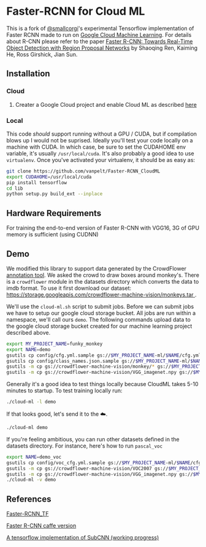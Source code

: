 # Faster-RCNN for Cloud ML

This is a fork of [@smallcorgi](smallcorgi/Faster-RCNN_TF)'s experimental Tensorflow implementation of Faster RCNN made to run on [Google Cloud Machine Learning](https://cloud.google.com/products/machine-learning).  For details about R-CNN please refer to the paper [Faster R-CNN: Towards Real-Time Object Detection with Region Proposal Networks](http://arxiv.org/pdf/1506.01497v3.pdf) by Shaoqing Ren, Kaiming He, Ross Girshick, Jian Sun.

## Installation

### Cloud

1. Creater a Google Cloud project and enable Cloud ML as described [here](https://cloud.google.com/ml/docs/how-tos/getting-set-up)

### Local

This code *should* support running without a GPU / CUDA, but if compilation blows up I would not be suprised.  Ideally you'll test your code locally on a machine with CUDA.  In which case, be sure to set the CUDAHOME env variable, it's usually `/usr/local/cuda`.  It's also probably a good idea to use `virtualenv`.  Once you've activated your virtualenv, it should be as easy as:

```bash
git clone https://github.com/vanpelt/Faster-RCNN_CloudML
export CUDAHOME=/usr/local/cuda
pip install tensorflow
cd lib
python setup.py build_ext --inplace
```

## Hardware Requirements

For training the end-to-end version of Faster R-CNN with VGG16, 3G of GPU memory is sufficient (using CUDNN)

## Demo

We modified this library to support data generated by the CrowdFlower [annotation tool](http://annotation.crowdflower.com?shapes=true).  We asked the crowd to draw boxes around monkey's.  There is a `crowdflower` module in the datasets directory which converts the data to imdb format.  To use it first download our dataset: [https://storage.googleapis.com/crowdflower-machine-vision/monkeys.tar ]().

We'll use the `cloud-ml.sh` script to submit jobs.  Before we can submit jobs we have to setup our google cloud storage bucket.  All jobs are run within a namespace, we'll call ours `demo`.  The following commands upload data to the google cloud storage bucket created for our machine learning project described above.

```bash
export MY_PROJECT_NAME=funky_monkey
export NAME=demo
gsutils cp config/cfg.yml.sample gs://$MY_PROJECT_NAME-ml/$NAME/cfg.yml
gsutils cp config/class_names.json.sample gs://$MY_PROJECT_NAME-ml/$NAME/class_names.json
gsutils -m cp gs://crowdflower-machine-vision/monkey/* gs://$MY_PROJECT_NAME-ml/$NAME/
gsutils -m cp gs://crowdflower-machine-vision/VGG_imagenet.npy gs://$MY_PROJECT_NAME-ml/$NAME/
```

Generally it's a good idea to test things locally because CloudML takes 5-10 minutes to startup.  To test training locally run:

```bash
./cloud-ml -l demo
```

If that looks good, let's send it to the :cloud:.

```bash
./cloud-ml demo
```

If you're feeling ambitious, you can run other datasets defined in the datasets directory.  For instance, here's how to run `pascal_voc`

```bash
export NAME=demo_voc
gsutils cp config/voc_cfg.yml.sample gs://$MY_PROJECT_NAME-ml/$NAME/cfg.yml
gsutils -m cp gs://crowdflower-machine-vision/VOC2007 gs://$MY_PROJECT_NAME-ml/$NAME/
gsutils -m cp gs://crowdflower-machine-vision/VGG_imagenet.npy gs://$MY_PROJECT_NAME-ml/$NAME/
./cloud-ml -v demo
```

## References

[Faster-RCNN_TF](smallcorgi/Faster-RCNN_TF)

[Faster R-CNN caffe version](https://github.com/rbgirshick/py-faster-rcnn)

[A tensorflow implementation of SubCNN (working progress)](https://github.com/yuxng/SubCNN_TF)